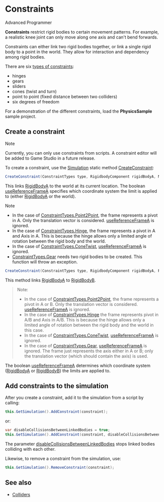 # Constraints

<div class="doc-incomplete"/>

<span class="label label-doc-level">Advanced</span>
<span class="label label-doc-audience">Programmer</span>

**Constraints** restrict rigid bodies to certain movement patterns. For example, a realistic knee joint can only move along one axis and can't bend forwards.

Constraints can either link two rigid bodies together, or link a single rigid body to a point in the world. They allow for interaction and dependency among rigid bodies. 

There are six [types of constraints](xref:SiliconStudio.Xenko.Physics.ConstraintTypes):

* hinges
* gears
* sliders
* cones (twist and turn)
* point to point (fixed distance between two colliders)
* six degrees of freedom

For a demonstration of the different constraints, load the **PhysicsSample** sample project.

## Create a constraint

>[!Note]
>Currently, you can only use constraints from scripts. A constraint editor will be added to Game Studio in a future release.

To create a constraint, use the [Simulation](xref:SiliconStudio.Xenko.Physics.Simulation) static method [CreateConstraint](xref:SiliconStudio.Xenko.Physics.Simulation.CreateConstraint\(SiliconStudio.Xenko.Physics.ConstraintTypes,SiliconStudio.Xenko.Physics.RigidbodyComponent,SiliconStudio.Core.Mathematics.Matrix,System.Boolean\)):

```cs
CreateConstraint(ConstraintTypes type, RigidbodyComponent rigidBodyA, Matrix frameA, bool useReferenceFrameA);
```

This links [RigidBodyA](xref:SiliconStudio.Xenko.Physics.Constraint.RigidBodyA) to the world at its current location.
The boolean [useReferenceFrameA](xref:SiliconStudio.Xenko.Physics.Simulation.CreateConstraint\(SiliconStudio.Xenko.Physics.ConstraintTypes,SiliconStudio.Xenko.Physics.RigidbodyComponent,SiliconStudio.Core.Mathematics.Matrix,System.Boolean\)) specifies which coordinate system the limit is applied to (either [RigidBodyA](xref:SiliconStudio.Xenko.Physics.Constraint.RigidBodyA) or the world).

> [!Note]
> * In the case of [ConstraintTypes.Point2Point](xref:SiliconStudio.Xenko.Physics.ConstraintTypes), the frame represents a pivot in A. Only the translation vector is considered. [useReferenceFrameA](xref:SiliconStudio.Xenko.Physics.Simulation.CreateConstraint\(SiliconStudio.Xenko.Physics.ConstraintTypes,SiliconStudio.Xenko.Physics.RigidbodyComponent,SiliconStudio.Core.Mathematics.Matrix,System.Boolean\)) is ignored.
> * In the case of [ConstraintTypes.Hinge](xref:SiliconStudio.Xenko.Physics.ConstraintTypes), the frame represents a pivot in A and Axis in A. This is because the hinge allows only a limited angle of rotation between the rigid body and the world.
> * In the case of [ConstraintTypes.ConeTwist](xref:SiliconStudio.Xenko.Physics.ConstraintTypes), [useReferenceFrameA](xref:SiliconStudio.Xenko.Physics.Simulation.CreateConstraint\(SiliconStudio.Xenko.Physics.ConstraintTypes,SiliconStudio.Xenko.Physics.RigidbodyComponent,SiliconStudio.Core.Mathematics.Matrix,System.Boolean\)) is ignored.
> * [ConstraintTypes.Gear](xref:SiliconStudio.Xenko.Physics.ConstraintTypes) needs two rigid bodies to be created. This function will throw an exception.

```cs
CreateConstraint(ConstraintTypes type, RigidbodyComponent rigidBodyA, RigidbodyComponent rigidBodyB, Matrix frameA, Matrix frameB, bool useReferenceFrameA)
```

This method links [RigidBodyA](xref:SiliconStudio.Xenko.Physics.Constraint.RigidBodyA) to  [RigidBodyB](xref:SiliconStudio.Xenko.Physics.Constraint.RigidBodyB).

> Note:
> * In the case of [ConstraintTypes.Point2Point](xref:SiliconStudio.Xenko.Physics.ConstraintTypes), the frame represents a pivot in A or B. Only the translation vector is considered. [useReferenceFrameA](xref:SiliconStudio.Xenko.Physics.Simulation.CreateConstraint\(SiliconStudio.Xenko.Physics.ConstraintTypes,SiliconStudio.Xenko.Physics.RigidbodyComponent,SiliconStudio.Core.Mathematics.Matrix,System.Boolean\)) is ignored.
> * In the case of [ConstraintTypes.Hinge](xref:SiliconStudio.Xenko.Physics.ConstraintTypes) the frame represents pivot in A/B and Axis in A/B. This is because the hinge allows only a limited angle of rotation between the rigid body and the world in this case.
> * In the case of [ConstraintTypes.ConeTwist](xref:SiliconStudio.Xenko.Physics.ConstraintTypes), [useReferenceFrameA](xref:SiliconStudio.Xenko.Physics.Simulation.CreateConstraint\(SiliconStudio.Xenko.Physics.ConstraintTypes,SiliconStudio.Xenko.Physics.RigidbodyComponent,SiliconStudio.Core.Mathematics.Matrix,System.Boolean\)) is ignored.
> * In the case of [ConstraintTypes.Gear](xref:SiliconStudio.Xenko.Physics.ConstraintTypes), [useReferenceFrameA](xref:SiliconStudio.Xenko.Physics.Simulation.CreateConstraint\(SiliconStudio.Xenko.Physics.ConstraintTypes,SiliconStudio.Xenko.Physics.RigidbodyComponent,SiliconStudio.Core.Mathematics.Matrix,System.Boolean\)) is ignored. The frame just represents the axis either in A or B; only the translation vector (which should contain the axis) is used.

The boolean [useReferenceFrameA](xref:SiliconStudio.Xenko.Physics.Simulation.CreateConstraint\(SiliconStudio.Xenko.Physics.ConstraintTypes,SiliconStudio.Xenko.Physics.RigidbodyComponent,SiliconStudio.Core.Mathematics.Matrix,System.Boolean\)) determines which coordinate system ([RigidBodyA](xref:SiliconStudio.Xenko.Physics.Constraint.RigidBodyA) or [RigidBodyB](xref:SiliconStudio.Xenko.Physics.Constraint.RigidBodyB)) the limits are applied to.

## Add constraints to the simulation

After you create a constraint, add it to the simulation from a script by calling:

```cs
this.GetSimulation().AddConstraint(constraint);
```

or:

```cs
var disableCollisionsBetweenLinkedBodies = true;
this.GetSimulation().AddConstraint(constraint, disableCollisionsBetweenLinkedBodies);
```

The parameter [disableCollisionsBetweenLinkedBodies](xref:SiliconStudio.Xenko.Physics.Simulation.AddConstraint\(SiliconStudio.Xenko.Physics.Constraint,System.Boolean\))
 stops linked bodies colliding with each other.

Likewise, to remove a constraint from the simulation, use:

```cs
this.GetSimulation().RemoveConstraint(constraint);
```

## See also

* [Colliders](colliders.md)